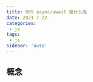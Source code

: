 ```yaml
---
title: 005 async/await 是什么鬼
date: 2021-7-22
categories: 
 - js
tags:
 - js
sidebar: 'auto'
---
```


## 概念

<!-- async/await 是在ES8规范新增的， 这个特性从行为和语法上都增强了JavaScript -->

